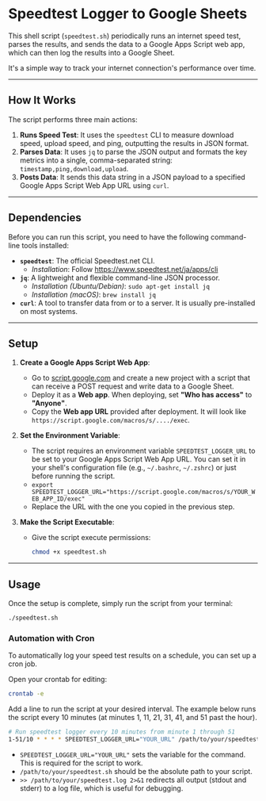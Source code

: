 # Speedtest Logger to Google Sheets

This shell script (`speedtest.sh`) periodically runs an internet speed test, parses the results, and sends the data to a Google Apps Script web app, which can then log the results into a Google Sheet.

It's a simple way to track your internet connection's performance over time.

---

## How It Works

The script performs three main actions:

1.  **Runs Speed Test**: It uses the `speedtest` CLI to measure download speed, upload speed, and ping, outputting the results in JSON format.
2.  **Parses Data**: It uses `jq` to parse the JSON output and formats the key metrics into a single, comma-separated string: `timestamp,ping,download,upload`.
3.  **Posts Data**: It sends this data string in a JSON payload to a specified Google Apps Script Web App URL using `curl`.

---

## Dependencies

Before you can run this script, you need to have the following command-line tools installed:

* **`speedtest`**: The official Speedtest.net CLI.
    * *Installation*: Follow https://www.speedtest.net/ja/apps/cli
* **`jq`**: A lightweight and flexible command-line JSON processor.
    * *Installation (Ubuntu/Debian)*: `sudo apt-get install jq`
    * *Installation (macOS)*: `brew install jq`
* **`curl`**: A tool to transfer data from or to a server. It is usually pre-installed on most systems.

---

## Setup

1.  **Create a Google Apps Script Web App**:
    * Go to [script.google.com](https://script.google.com) and create a new project with a script that can receive a POST request and write data to a Google Sheet.
    * Deploy it as a **Web app**. When deploying, set **"Who has access"** to **"Anyone"**.
    * Copy the **Web app URL** provided after deployment. It will look like `https://script.google.com/macros/s/..../exec`.

2.  **Set the Environment Variable**:
    * The script requires an environment variable `SPEEDTEST_LOGGER_URL` to be set to your Google Apps Script Web App URL. You can set it in your shell's configuration file (e.g., `~/.bashrc`, `~/.zshrc`) or just before running the script.
    * `export SPEEDTEST_LOGGER_URL="https://script.google.com/macros/s/YOUR_WEB_APP_ID/exec"`
    * Replace the URL with the one you copied in the previous step.

3.  **Make the Script Executable**:
    * Give the script execute permissions:
        ```bash
        chmod +x speedtest.sh
        ```

---

## Usage

Once the setup is complete, simply run the script from your terminal:

```bash
./speedtest.sh
````

### Automation with Cron

To automatically log your speed test results on a schedule, you can set up a cron job.

Open your crontab for editing:

```bash
crontab -e
```

Add a line to run the script at your desired interval. The example below runs the script every 10 minutes (at minutes 1, 11, 21, 31, 41, and 51 past the hour).

```bash
# Run speedtest logger every 10 minutes from minute 1 through 51
1-51/10 * * * * SPEEDTEST_LOGGER_URL="YOUR_URL" /path/to/your/speedtest.sh >> /path/to/your/speedtest.log 2>&1
```

  * `SPEEDTEST_LOGGER_URL="YOUR_URL"` sets the variable for the command. This is required for the script to work.
  * `/path/to/your/speedtest.sh` should be the absolute path to your script.
  * `>> /path/to/your/speedtest.log 2>&1` redirects all output (stdout and stderr) to a log file, which is useful for debugging.
